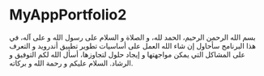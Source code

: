 # MyAppPortfolio2
 بسم الله الرحمن الرحيم، الحمد لله، و الصلاة و السلام على رسول الله و على آله، في هذا البرنامج سأحاول إن شاء الله العمل على أساسيات تطوير تطبيق أندرويد و التعرف على المشاكل التي يمكن مواجهتها و إيجاد حلول لتجاوزها، أسأل الله لكم التوفيق و الرشاد. السلام عليكم و رحمة الله و بركاته.
